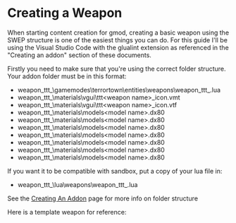 # Creating a Weapon
When starting content creation for gmod, creating a basic weapon using the SWEP structure is one of the easiest things you can do.
For this guide I'll be using the Visual Studio Code with the glualint extension as referenced in the "Creating an addon" section of these documents.

Firstly you need to make sure that you're using the correct folder structure.
Your addon folder must be in this format:
* weapon_ttt_<weapon name>\gamemodes\terrortown\entities\weapons\weapon_ttt_<weapon name>.lua
* weapon_ttt_<weapon name>\materials\vgui\ttt\<weapon name>_icon.vmt
* weapon_ttt_<weapon name>\materials\vgui\ttt\<weapon name>_icon.vtf
* weapon_ttt_<weapon name>\materials\models\<model name>.dx80
* weapon_ttt_<weapon name>\materials\models\<model name>.dx80
* weapon_ttt_<weapon name>\materials\models\<model name>.dx80
* weapon_ttt_<weapon name>\materials\models\<model name>.dx80
* weapon_ttt_<weapon name>\materials\models\<model name>.dx80
* weapon_ttt_<weapon name>\materials\models\<model name>.dx80
* weapon_ttt_<weapon name>\materials\models\<model name>.dx80
 
If you want it to be compatible with sandbox, put a copy of your lua file in:
* weapon_ttt_<weapon name>\lua\weapons\weapon_ttt_<weapon name>.lua
 
See the [Creating An Addon](https://docs.ttt2.neoxult.de/developers/basics/creating-an-addon/) page for more info on folder structure
 
Here is a template weapon for reference:
